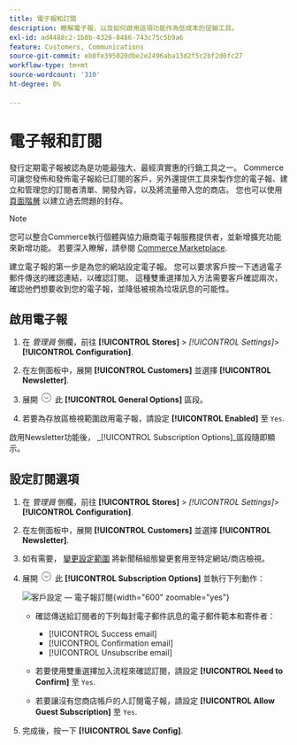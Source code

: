 ```yaml
---
title: 電子報和訂閱
description: 瞭解電子報，以及如何啟用這項功能作為低成本的促銷工具。
exl-id: ad4488c2-1b8b-4326-8486-743c75c5b9a6
feature: Customers, Communications
source-git-commit: eb0fe395020dbe2e2496aba13d2f5c2bf2d0fc27
workflow-type: tm+mt
source-wordcount: '310'
ht-degree: 0%

---
```


# 電子報和訂閱

發行定期電子報被認為是功能最強大、最經濟實惠的行銷工具之一。 Commerce可讓您發佈和發佈電子報給已訂閱的客戶，另外還提供工具來製作您的電子報、建立和管理您的訂閱者清單、開發內容，以及將流量帶入您的商店。 您也可以使用 [頁面階層](../content-design/page-hierarchy.md) 以建立過去問題的封存。

>[!NOTE]
>
>您可以整合Commerce執行個體與協力廠商電子報服務提供者，並新增擴充功能來新增功能。 若要深入瞭解，請參閱 [Commerce Marketplace](../getting-started/commerce-marketplace.md).

建立電子報的第一步是為您的網站設定電子報。 您可以要求客戶按一下透過電子郵件傳送的確認連結，以確認訂閱。 這種雙重選擇加入方法需要客戶確認兩次，確認他們想要收到您的電子報，並降低被視為垃圾訊息的可能性。

## 啟用電子報

1. 在 _管理員_ 側欄，前往 **[!UICONTROL Stores]** > _[!UICONTROL Settings]_>**[!UICONTROL Configuration]**.

1. 在左側面板中，展開 **[!UICONTROL Customers]** 並選擇 **[!UICONTROL Newsletter]**.

1. 展開 ![展開選擇器](../assets/icon-display-expand.png) 此 **[!UICONTROL General Options]** 區段。

1. 若要為存放區檢視範圍啟用電子報，請設定 **[!UICONTROL Enabled]** 至 `Yes`.

啟用Newsletter功能後， _[!UICONTROL Subscription Options]_區段隨即顯示。

## 設定訂閱選項

1. 在 _管理員_ 側欄，前往 **[!UICONTROL Stores]** > _[!UICONTROL Settings]_>**[!UICONTROL Configuration]**.

1. 在左側面板中，展開 **[!UICONTROL Customers]** 並選擇 **[!UICONTROL Newsletter]**.

1. 如有需要， [變更設定範圍](../getting-started/websites-stores-views.md#scope-settings) 將新聞稿組態變更套用至特定網站/商店檢視。

1. 展開 ![展開選擇器](../assets/icon-display-expand.png) 此 **[!UICONTROL Subscription Options]** 並執行下列動作：

   ![客戶設定 — 電子報訂閱](../configuration-reference/customers/assets/newsletter-subscription-options.png){width="600" zoomable="yes"}

   - 確認傳送給訂閱者的下列每封電子郵件訊息的電子郵件範本和寄件者：

      - [!UICONTROL Success email]
      - [!UICONTROL Confirmation email]
      - [!UICONTROL Unsubscribe email]

   - 若要使用雙重選擇加入流程來確認訂閱，請設定 **[!UICONTROL Need to Confirm]** 至 `Yes`.

   - 若要讓沒有您商店帳戶的人訂閱電子報，請設定 **[!UICONTROL Allow Guest Subscription]** 至 `Yes`.

1. 完成後，按一下 **[!UICONTROL Save Config]**.
